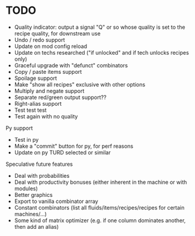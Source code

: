 # TODO

* Quality indicator: output a signal "Q" or so whose quality is set to the recipe quality, for downstream use
* Undo / redo support
* Update on mod config reload
* Update on techs researched ("if unlocked" and if tech unlocks recipes only)
* Graceful upgrade with "defunct" combinators
* Copy / paste items support
* Spoilage support
* Make "show all recipes" exclusive with other options
* Multiply and negate support
* Separate red/green output support??
* Right-alias support
* Test test test
* Test again with no quality

Py support
* Test in py
* Make a "commit" button for py, for perf reasons
* Update on py TURD selected or similar

Speculative future features
* Deal with probabilities
* Deal with productivity bonuses (either inherent in the machine or with modules)
* Better graphics
* Export to vanilla combinator array
* Constant combinators (list all fluids/items/recipes/recipes for certain machines/...)
* Some kind of matrix optimizer (e.g. if one column dominates another, then add an alias)